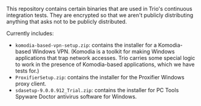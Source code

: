This repository contains certain binaries that are used in Trio's continuous integration tests. They are encrypted so that we aren't publicly distributing anything that asks not to be publicly distributed.

Currently includes:
* `komodia-based-vpn-setup.zip`: contains the installer for a Komodia-based Windows VPN. (Komodia is a toolkit for making Windows applications that trap network accesses. Trio carries some special logic to work in the presence of Komodia-based applications, which we have tests for.)
* `ProxifierSetup.zip`: contains the installer for the Proxifier Windows proxy client.
* `sdasetup-9.0.0.912_Trial.zip`: contains the installer for PC Tools Spyware Doctor antivirus software for Windows.
